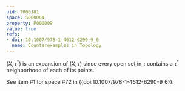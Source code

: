 ```yaml
---
uid: T000181
space: S000064
property: P000009
value: true
refs:
- doi: 10.1007/978-1-4612-6290-9_6
  name: Counterexamples in Topology
---
```


$(X, \tau^{*})$ is an expansion of $(X,\tau)$ since every open set in $\tau$ contains a $\tau^{*}$ neighborhood of each of its points.

See item #1 for space #72 in {{doi:10.1007/978-1-4612-6290-9_6}}.
